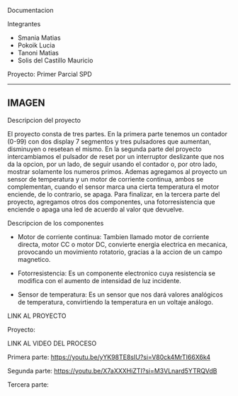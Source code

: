 Documentacion

Integrantes

- Smania Matias
- Pokoik Lucia
- Tanoni Matias
- Solis del Castillo Mauricio

Proyecto: Primer Parcial SPD

----------------------------
IMAGEN
----------------------------

Descripcion del proyecto

El proyecto consta de tres partes. En la primera parte tenemos un contador (0-99) con dos display 7 segmentos
y tres pulsadores que aumentan, disminuyen o resetean el mismo. En la segunda parte del proyecto intercambiamos
el pulsador de reset por un interruptor deslizante que nos da la opcion, por un lado, de seguir usando el contador
o, por otro lado, mostrar solamente los numeros primos. Ademas agregamos al proyecto un sensor de temperatura y
un motor de corriente continua, ambos se complementan, cuando el sensor marca una cierta temperatura el motor enciende,
de lo contrario, se apaga. Para finalizar, en la tercera parte del proyecto, agregamos otros dos componentes, una 
fotorresistencia que enciende o apaga una led de acuerdo al valor que devuelve.

Descripcion de los componentes

- Motor de corriente continua: Tambien llamado motor de corriente directa, motor CC o motor DC, convierte
energia electrica en mecanica, provocando un movimiento rotatorio, gracias a la accion de un campo
magnetico.
  
- Fotorresistencia: Es un componente electronico cuya resistencia se modifica con el aumento de intensidad
de luz incidente.

- Sensor de temperatura: Es un sensor que nos dará valores analógicos de temperatura, convirtiendo 
la temperatura en un voltaje análogo.


LINK AL PROYECTO

Proyecto: 

LINK AL VIDEO DEL PROCESO

Primera parte: https://youtu.be/yYK98TE8sIU?si=V80ck4MrTI66X6k4

Segunda parte: https://youtu.be/X7aXXXHiZTI?si=M3VLnard5YTRQVdB

Tercera parte: 


